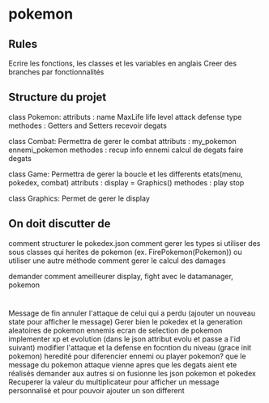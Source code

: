 # pokemon

## Rules

Ecrire les fonctions, les classes et les variables en anglais
Creer des branches par fonctionnalités




## Structure du projet

class Pokemon:
    attributs : 
        name
        MaxLife
        life
        level
        attack
        defense
        type
    methodes : 
        Getters and Setters
        recevoir degats
        

class Combat:
    Permettra de gerer le combat
    attributs : 
        my_pokemon
        ennemi_pokemon
    methodes : 
        recup info ennemi
        calcul de degats
        faire degats

class Game:
    Permettra de gerer la boucle et les differents etats(menu, pokedex, combat)
    attributs :
        display = Graphics()
    methodes : 
        play
        stop

class Graphics:
    Permet de gerer le display


## On doit discutter de

comment structurer le pokedex.json
comment gerer les types
si utiliser des sous classes qui herites de pokemon (ex. FirePokemon(Pokemon)) ou utiliser une autre méthode
comment gerer le calcul des damages


demander comment ameilleurer display, fight avec le datamanager, pokemon




#
Message de fin annuler l'attaque de celui qui a perdu (ajouter un nouveau state pour afficher le message)
Gerer bien le pokedex et la generation aleatoires de pokemon ennemis
ecran de selection de pokemon
implementer xp et evolution (dans le json attribut evolu et passe a l'id suivant)
modifier l'attaque et la defense en focntion du niveau (grace init pokemon)
heredité pour diferencier ennemi ou player pokemon?
que le message du pokemon attaque vienne apres que les degats aient ete réalisés
demander aux autres si on fusionne les json pokemon et pokedex
Recuperer la valeur du multiplicateur pour afficher un message personnalisé et pour pouvoir ajouter un son different